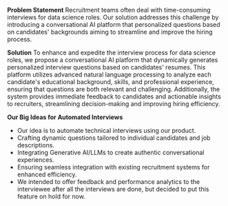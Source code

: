 **Problem Statement**
Recruitment teams often deal with time-consuming interviews for data science roles. Our solution addresses this challenge by introducing a conversational AI platform that personalized questions based on candidates' backgrounds aiming to streamline and improve the hiring process.

**Solution**
To enhance and expedite the interview process for data science roles, we propose a conversational AI platform that dynamically generates personalized interview questions based on candidates' resumes. This platform utilizes advanced natural language processing to analyze each candidate's educational background, skills, and professional experience, ensuring that questions are both relevant and challenging. Additionally, the system provides immediate feedback to candidates and actionable insights to recruiters, streamlining decision-making and improving hiring efficiency.

**Our Big Ideas for Automated Interviews**
 - Our idea is to automate technical interviews using our product.
 - Crafting dynamic questions tailored to individual candidates and job descriptions.
 - Integrating Generative AI/LLMs to create authentic conversational experiences.
 - Ensuring seamless integration with existing recruitment systems for enhanced efficiency.
 - We intended to offer feedback and performance analytics to the interviewee after all the interviews are done, but decided to put this feature on hold for now.
